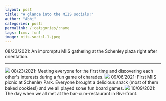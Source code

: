 ```yaml
---
layout: post
title: "A glance into the MIIS socials!"
author: "Abhi"
categories: posts
permalink: /:categories/:name
tags: [cmu, fun]
image: miis-social-1.jpeg
---
```

08/23/2021: An impromptu MIIS gathering at the Schenley plaza right after orientation.

---

<!-- There is a famous CS joke that goes, -->
<!-- > How can you tell if a computer scientist is an introvert or an extrovert? \\ -->
<!-- > The introvert computer scientist looks at his own shoe while talking while the extrovert looks at the shoes of the person they are talking with. -->

<!-- What _bulls**t_, right? Such generalisation can't be right – I wonder... sitting at my laptop without any breaks  -->

<img src="../assets/img/miis-social-2.jpeg">
08/23/2021: Meeting everyone for the first time and discovering each other's interests during a fun game of charades.

<img src="../assets/img/miis-social-3.jpeg">
09/06/2021: First MIIS picnic at Schenley Park. Everyone brought a delicious snack (most of them baked cookies!) and we all played some fun board games.

<img src="../assets/img/miis-social-4.jpeg">
10/09/2021: The day when we all met at the bar-cum-restaurant in Riverfront.